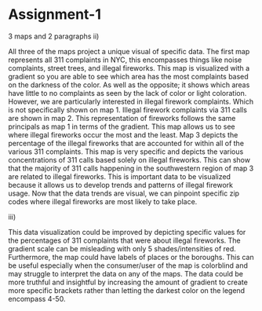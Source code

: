 # Assignment-1
3 maps and 2 paragraphs
ii)  

All three of the maps project a unique visual of specific data. The first map represents all 311 complaints in NYC, this encompasses things like noise complaints, street trees, and illegal fireworks. This map is visualized with a gradient so you are able to see which area has the most complaints based on the darkness of the color. As well as the opposite; it shows which areas have little to no complaints as seen by the lack of color or light coloration. However, we are particularly interested in illegal firework complaints. Which is not specifically shown on map 1. Illegal firework complaints via 311 calls are shown in map 2. This representation of fireworks follows the same principals as map 1 in terms of the gradient. This map allows us to see where illegal fireworks occur the most and the least. Map 3 depicts the percentage of the illegal fireworks that are accounted for within all of the various 311 complaints. This map is very specific and depicts the various concentrations of 311 calls based solely on illegal fireworks. This can show that the majority of 311 calls happening in the southwestern region of map 3 are related to illegal fireworks. This is important data to be visualized because it allows us to develop trends and patterns of illegal firework usage. Now that the data trends are visual, we can pinpoint specific zip codes where illegal fireworks are most likely to take place.   

iii) 

This data visualization could be improved by depicting specific values for the percentages of 311 complaints that were about illegal fireworks. The gradient scale can be misleading with only 5 shades/intensities of red. Furthermore, the map could have labels of places or the boroughs. This can be useful especially when the consumer/user of the map is colorblind and may struggle to interpret the data on any of the maps. The data could be more truthful and insightful by increasing the amount of gradient to create more specific brackets rather than letting the darkest color on the legend encompass 4-50. 
